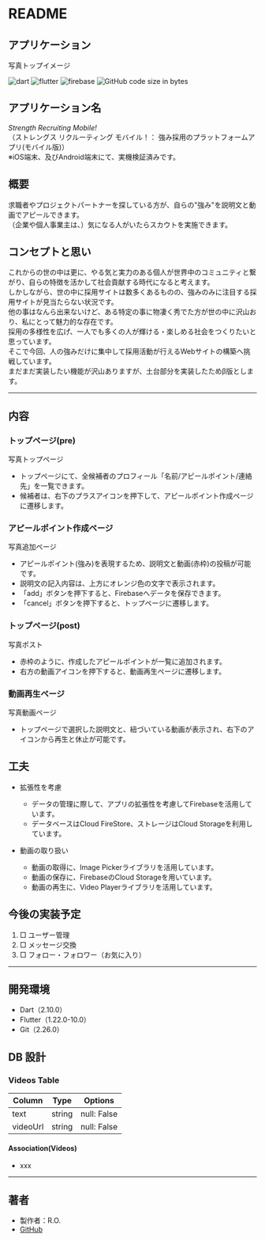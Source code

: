 # README

## アプリケーション

写真トップイメージ

![dart](https://img.shields.io/badge/-Dart-blue)
![flutter](https://img.shields.io/badge/-Flutter-lightblue)
![firebase](https://img.shields.io/badge/-Firebase-yellow)
![GitHub code size in bytes](https://img.shields.io/github/languages/code-size/RYgithub1/strengthmobile)

## アプリケーション名

_Strength Recruiting Mobile!_  
（ストレングス リクルーティング モバイル！： 強み採用のプラットフォームアプリ(モバイル版)）  
※iOS端末、及びAndroid端末にて、実機検証済みです。

## 概要

求職者やプロジェクトパートナーを探している方が、自らの"強み"を説明文と動画でアピールできます。  
（企業や個人事業主は、）気になる人がいたらスカウトを実施できます。

## コンセプトと思い

これからの世の中は更に、やる気と実力のある個人が世界中のコミュニティと繋がり、自らの特徴を活かして社会貢献する時代になると考えます。  
しかしながら、世の中に採用サイトは数多くあるものの、強みのみに注目する採用サイトが見当たらない状況です。  
他の事はなんら出来ないけど、ある特定の事に物凄く秀でた方が世の中に沢山おり、私にとって魅力的な存在です。  
採用の多様性を広げ、一人でも多くの人が輝ける・楽しめる社会をつくりたいと思っています。  
そこで今回、人の強みだけに集中して採用活動が行えるWebサイトの構築へ挑戦しています。  
まだまだ実装したい機能が沢山ありますが、土台部分を実装したためβ版とします。  

---

## 内容

### トップページ(pre)

写真トップページ

- トップページにて、全候補者のプロフィール「名前/アピールポイント/連絡先」を一覧できます。
- 候補者は、右下のプラスアイコンを押下して、アピールポイント作成ページに遷移します。

### アピールポイント作成ページ

写真追加ページ

- アピールポイント(強み)を表現するため、説明文と動画(赤枠)の投稿が可能です。
- 説明文の記入内容は、上方にオレンジ色の文字で表示されます。
- 「add」ボタンを押下すると、Firebaseへデータを保存できます。
- 「cancel」ボタンを押下すると、トップページに遷移します。

### トップページ(post)

写真ポスト

- 赤枠のように、作成したアピールポイントが一覧に追加されます。
- 右方の動画アイコンを押下すると、動画再生ページに遷移します。

### 動画再生ページ

写真動画ページ

- トップページで選択した説明文と、紐づいている動画が表示され、右下のアイコンから再生と休止が可能です。


## 工夫

- 拡張性を考慮

  - データの管理に際して、アプリの拡張性を考慮してFirebaseを活用しています。
  - データベースはCloud FireStore、ストレージはCloud Storageを利用しています。
  
- 動画の取り扱い

  - 動画の取得に、Image Pickerライブラリを活用しています。
  - 動画の保存に、FirebaseのCloud Storageを用いています。
  - 動画の再生に、Video Playerライブラリを活用しています。

## 今後の実装予定

1. □ ユーザー管理
2. □ メッセージ交換
3. □ フォロー・フォロワー（お気に入り）

---

## 開発環境

- Dart（2.10.0）
- Flutter（1.22.0-10.0）
- Git（2.26.0）

## DB 設計

### Videos Table

| Column   | Type   | Options     |
| -------- | ------ | ----------- |
| text     | string | null: False |
| videoUrl | string | null: False |

#### Association(Videos)

- xxx

---

## 著者

- 製作者：R.O.
- [GitHub](https://github.com/RYgithub1)
